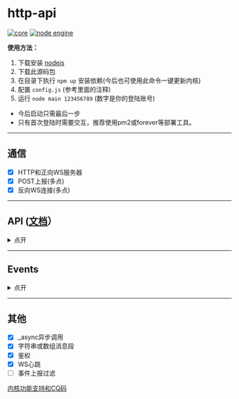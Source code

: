 # http-api

[![core](https://img.shields.io/badge/core-oicq-brightgreen)](https://github.com/takayama-lily/oicq)
[![node engine](https://img.shields.io/node/v/oicq.svg)](https://nodejs.org)

**使用方法：**

1. 下载安装 [nodejs](https://nodejs.org)
2. 下载此源码包
3. 在目录下执行 `npm up` 安装依赖(今后也可使用此命令一键更新内核)
4. 配置 `config.js` (参考里面的注释)
5. 运行 `node main 123456789` (数字是你的登陆账号)

* 今后启动只需最后一步
* 只有首次登陆时需要交互，推荐使用pm2或forever等部署工具。

----

## 通信

* [x] HTTP和正向WS服务器
* [x] POST上报(多点)
* [x] 反向WS连接(多点)

----

## API ([文档](https://github.com/howmanybots/onebot/blob/master/v11/specs/api/public.md)）

<details>

<summary>点开</summary>

|名称|参数(文档里有的不列了)|备注|
|-|-|-|
|get_friend_list        ||
|get_stranger_list      ||
|get_group_list         ||
|get_group_info         ||
|get_group_member_list  ||
|get_group_member_info  ||
|get_stranger_info      ||
|send_private_msg       ||返回的message_id是字符串格式
|send_group_msg         ||返回的message_id是字符串格式
|send_discuss_msg       |discuss_id<br>message<br>auto_escape|发讨论组消息，没有message_id
|delete_msg             ||
|set_friend_add_request ||
|set_group_add_request  ||
|send_group_notice      ||
|send_group_poke        ||群戳一戳，未来可能会用CQ码实现
|set_group_special_title||
|set_group_admin        ||
|set_group_card         ||
|set_group_kick         ||
|set_group_ban          ||
|set_group_leave        ||
|set_group_name         ||
|send_like              ||点赞是风险接口，不要频繁调用
|get_login_info         ||
|can_send_image         ||
|can_send_record        ||
|get_status             ||
|get_version_info       ||暂时返回的是内核版本
|.handle_quick_operation||仅WS有效
|set_online_status      |status|11我在线上 31离开 41隐身 50忙碌 60Q我吧 70请勿打扰
|add_group              |group_id|加群和加好友是风险接口，每日添加超过一定数量账号会被风控
|add_friend             |group_id<br>user_id<br>comment|添加好友<br>暂时只能添加群员
|delete_friend          |user_id<br>block|删除好友<br>block默认为true
|invite_friend          |group_id<br>user_id|邀请好友入群
|set_nickname           |nickname|设置昵称
|set_gender             |gender|设置性别 0未知 1男 2女
|set_birthday           |birthday|设置生日 格式：20110202
|set_description        |description|设置个人说明
|set_signature          |signature|设置签名

</details>

----

## Events

<details>

<summary>点开</summary>

目前和onebot标准事件不完全相同，下个版本会实现兼容

||新版事件([文档](https://github.com/takayama-lily/oicq/blob/master/docs/event.md))|onebot标准事件([文档](https://github.com/howmanybots/onebot/blob/master/v11/specs/event/README.md))|
|-|-|-|
|好友请求|request.friend.add     |request.friend         |
|加群请求|request.group.add      |request.group.add      |
|加群邀请|request.group.invite   |request.group.invite   |
|好友消息|message.private.friend |message.private.friend |
|单向好友|message.private.single |                       |
|临时会话|message.private.group  |message.private.group  |
|临时会话|message.private.other  |message.private.other  |
|群聊消息|message.group.normal   |message.group.normal   |
|匿名消息|message.group.anonymous|message.group.anonymous|
|讨论组消|message.discuss        |                       |
|好友增加|notice.friend.increase |notice.friend_add      |
|好友减少|notice.friend.decrease |                       |
|好友撤回|notice.friend.recall   |notice.friend_recall   |
|资料变更|notice.friend.profile  |                       |
|群员增加|notice.group.increase  |notice.group_increase  |
|群员减少|notice.group.decrease  |notice.group_decrease  |
|群组撤回|notice.group.recall    |notice.group_recall    |
|管理变更|notice.group.admin     |notice.group_admin     |
|群组禁言|notice.group.ban       |notice.group_ban       |
|群组转让|notice.group.transfer  |                       |
|群组文件|                       |notice.group_upload    |
|头衔变更|notice.group.title     |                       |
|群戳一戳|notice.group.poke      |                       |
|设置变更|notice.group.setting   |                       |
|元事件|meta_event.lifecycle.enable|meta_event.lifecycle.enable|
|元事件|meta_event.lifecycle.disable|meta_event.lifecycle.disable|
|元事件||meta_event.lifecycle.connect|
|元事件|meta_event.heartbeat|meta_event.heartbeat|

</details>

----

## 其他

* [x] _async异步调用
* [x] 字符串或数组消息段
* [x] 鉴权
* [x] WS心跳
* [ ] 事件上报过滤

[内核功能支持和CQ码](https://github.com/takayama-lily/oicq/blob/dev/docs/project.md)
